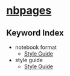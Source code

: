 # [nbpages](https://jckantor.github.io/nbpages)

## Keyword Index

* notebook format
    - [Style Guide](http://nbviewer.jupyter.org/github/jckantor/nbpages/blob/master/notebooks/00.00-Style-Guide.ipynb#Style-Guide)
* style guide
    - [Style Guide](http://nbviewer.jupyter.org/github/jckantor/nbpages/blob/master/notebooks/00.00-Style-Guide.ipynb#Style-Guide)
